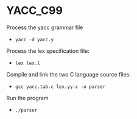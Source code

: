# YACC_C99

Process the yacc grammar file
- `yacc -d yacc.y`

Process the lex specification file:
- `lex lex.l`

Compile and link the two C language source files:
- `gcc yacc.tab.c lex.yy.c -o parser`

Run the program
- `./parser`